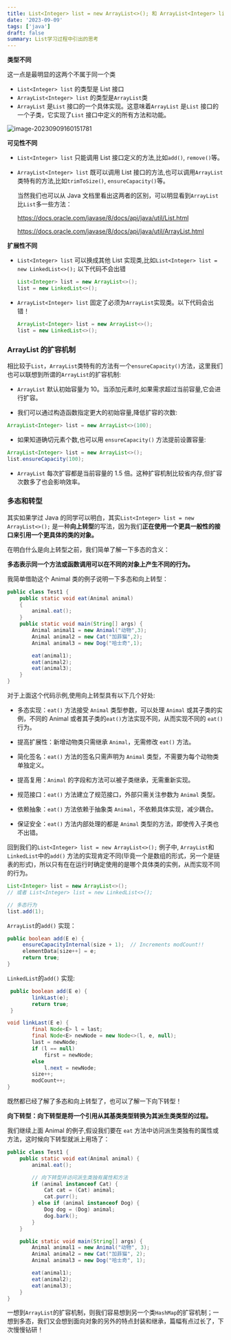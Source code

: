 ```yaml
---
title: List<Integer> list = new ArrayList<>(); 和 ArrayList<Integer> list = new ArrayList<>();这两者有什么区别
date: '2023-09-09'
tags: ['java']
draft: false
summary: List学习过程中引出的思考
---
```


**类型不同**

这一点是最明显的这两个不属于同一个类

- `List<Integer> list` 的类型是 List 接口
- `ArrayList<Integer> list` 的类型是`ArrayList`类
- `ArrayList` 是`List` 接口的一个具体实现。这意味着`ArrayList` 是`List` 接口的一个子类，它实现了`List` 接口中定义的所有方法和功能。

![image-20230909160151781](https://xiaozhublog.oss-cn-qingdao.aliyuncs.com/myblogimg/image-20230909160151781.png)

**可见性不同**

- `List<Integer> list` 只能调用 List 接口定义的方法,比如`add()`, `remove()`等。

- `ArrayList<Integer> list` 既可以调用 List 接口的方法,也可以调用`ArrayList`类特有的方法,比如`trimToSize()`, `ensureCapacity()`等。

  当然我们也可以从 Java 文档里看出这两者的区别，可以明显看到`ArrayList`比`List`多一些方法：

  https://docs.oracle.com/javase/8/docs/api/java/util/List.html

  https://docs.oracle.com/javase/8/docs/api/java/util/ArrayList.html

**扩展性不同**

- `List<Integer> list` 可以换成其他 List 实现类,比如`List<Integer> list = new LinkedList<>();` 以下代码不会出错

  ```java
  List<Integer> list = new ArrayList<>();
  list = new LinkedList<>();
  ```

- `ArrayList<Integer> list` 固定了必须为`ArrayList`实现类。以下代码会出错！

  ```java
  ArrayList<Integer> list = new ArrayList<>();
  list = new LinkedList<>();
  ```

### ArrayList 的扩容机制

相比较于`List`，`ArrayList`类特有的方法有一个`ensureCapacity()`方法，这里我们也可以联想到所谓的`ArrayList`的扩容机制:

- `ArrayList` 默认初始容量为 10。当添加元素时,如果需求超过当前容量,它会进行扩容。

- 我们可以通过构造函数指定更大的初始容量,降低扩容的次数:

```java
ArrayList<Integer> list = new ArrayList<>(100);
```

- 如果知道确切元素个数,也可以用 `ensureCapacity()` 方法提前设置容量:

```java
ArrayList<Integer> list = new ArrayList<>();
list.ensureCapacity(100);
```

- `ArrayList` 每次扩容都是当前容量的 1.5 倍。这种扩容机制比较省内存,但扩容次数多了也会影响效率。

### 多态和转型

其实如果学过 Java 的同学可以明白，其实`List<Integer> list = new ArrayList<>();` 是一种**向上转型**的写法，因为我们**正在使用一个更具一般性的接口来引用一个更具体的类的对象。**

在明白什么是向上转型之前，我们简单了解一下多态的含义：

**多态表示同一个方法或函数调用可以在不同的对象上产生不同的行为。**

我简单借助这个 Animal 类的例子说明一下多态和向上转型：

```java
public class Test1 {
    public static void eat(Animal animal)
    {
        animal.eat();
    }
    public static void main(String[] args) {
        Animal animal1 = new Animal("动物",3);
        Animal animal2 = new Cat("加菲猫",2);
        Animal animal3 = new Dog("哈士奇",1);

        eat(animal1);
        eat(animal2);
        eat(animal3);
    }
}


```

对于上面这个代码示例,使用向上转型具有以下几个好处:

- 多态实现：`eat()` 方法接受 `Animal` 类型参数，可以处理 `Animal` 或其子类的实例，不同的 Animal 或者其子类的`eat()`方法实现不同，从而实现不同的 `eat()` 行为。

- 提高扩展性：新增动物类只需继承 `Animal`，无需修改 `eat()` 方法。

- 简化签名：`eat()` 方法的签名只需声明为 `Animal` 类型，不需要为每个动物类单独定义。

- 提高复用：`Animal` 的字段和方法可以被子类继承，无需重新实现。

- 规范接口：`eat()` 方法建立了规范接口，外部只需关注参数为 `Animal` 类型。

- 依赖抽象：`eat()` 方法依赖于抽象类 `Animal`，不依赖具体实现，减少耦合。

- 保证安全：`eat()` 方法内部处理的都是 `Animal` 类型的方法，即使传入子类也不出错。

回到我们的`List<Integer> list = new ArrayList<>();` 例子中, `ArrayList`和`LinkedList`中的`add()` 方法的实现肯定不同(毕竟一个是数组的形式，另一个是链表的形式)，所以只有在在运行时确定使用的是哪个具体类的实例，从而实现不同的行为。

```java
List<Integer> list = new ArrayList<>();
// 或者 List<Integer> list = new LinkedList<>();

// 多态行为
list.add(1);
```

`ArrayList`的`add()` 实现：

```java
public boolean add(E e) {
     ensureCapacityInternal(size + 1);  // Increments modCount!!
     elementData[size++] = e;
     return true;
}
```

`LinkedList`的`add()` 实现:

```java
 public boolean add(E e) {
        linkLast(e);
        return true;
 }

void linkLast(E e) {
        final Node<E> l = last;
        final Node<E> newNode = new Node<>(l, e, null);
        last = newNode;
        if (l == null)
            first = newNode;
        else
            l.next = newNode;
        size++;
        modCount++;
}
```

既然都已经了解了多态和向上转型了，也可以了解一下向下转型！

**向下转型：向下转型是将一个引用从其基类类型转换为其派生类类型的过程。**

我们继续上面 Animal 的例子,假设我们要在 `eat` 方法中访问派生类独有的属性或方法，这时候向下转型就派上用场了：

```java
public class Test1 {
    public static void eat(Animal animal) {
        animal.eat();

        // 向下转型并访问派生类独有属性和方法
        if (animal instanceof Cat) {
            Cat cat = (Cat) animal;
            cat.purr();
        } else if (animal instanceof Dog) {
            Dog dog = (Dog) animal;
            dog.bark();
        }
    }

    public static void main(String[] args) {
        Animal animal1 = new Animal("动物", 3);
        Animal animal2 = new Cat("加菲猫", 2);
        Animal animal3 = new Dog("哈士奇", 1);

        eat(animal1);
        eat(animal2);
        eat(animal3);
    }
}
```

一想到`ArrayList`的扩容机制，则我们容易想到另一个类`HashMap`的扩容机制；一想到多态，我们又会想到面向对象的另外的特点封装和继承，篇幅有点过长了，下次慢慢钻研！
